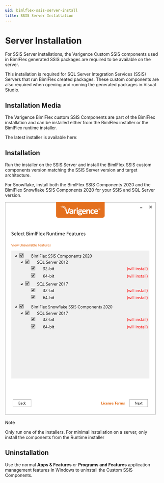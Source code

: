 ```yaml
---
uid: bimlflex-ssis-server-install
title: SSIS Server Installation
---
```

# Server Installation

For SSIS Server installations, the Varigence Custom SSIS components used in BimlFlex generated SSIS packages are required to be available on the server.

This installation is required for SQL Server Integration Services (SSIS) Servers that run BimlFlex created packages. These custom components are also required when opening and running the generated packages in Visual Studio.

## Installation Media

The Varigence BimlFlex custom SSIS Components are part of the BimlFlex installation and can be installed either from the BimlFlex installer or the BimlFlex runtime installer.

The latest installer is available here: [](xref:bimlflex-release-notes)

## Installation

Run the installer on the SSIS Server and install the BimlFlex SSIS custom components version matching the SSIS Server version and target architecture.

For Snowflake, install both the BimlFlex SSIS Components 2020 and the BimlFlex Snowflake SSIS Components 2020 for your SSIS and SQL Server version.

![Installing BimlFlex -center -50%](images/bimlflex-ss-v5-install-runtime-2020.png)

> [!NOTE]
> Only run one of the installers. For minimal installation on a server, only install the components from the Runtime installer

## Uninstallation

Use the normal **Apps & Features** or **Programs and Features** application management features in Windows to uninstall the Custom SSIS Components.
